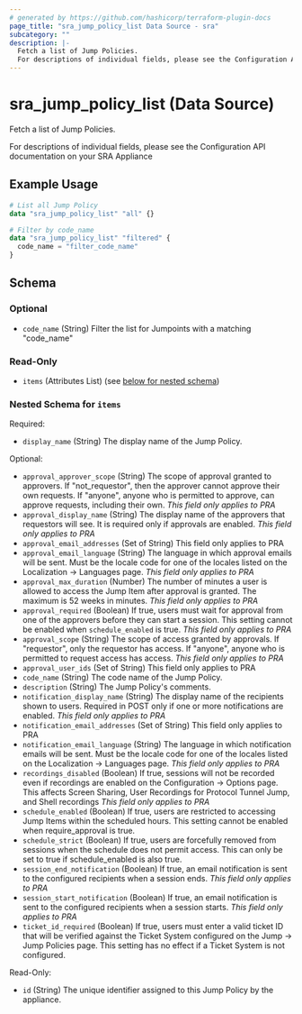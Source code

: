 ```yaml
---
# generated by https://github.com/hashicorp/terraform-plugin-docs
page_title: "sra_jump_policy_list Data Source - sra"
subcategory: ""
description: |-
  Fetch a list of Jump Policies.
  For descriptions of individual fields, please see the Configuration API documentation on your SRA Appliance
---
```


# sra_jump_policy_list (Data Source)

Fetch a list of Jump Policies.

For descriptions of individual fields, please see the Configuration API documentation on your SRA Appliance

## Example Usage

```terraform
# List all Jump Policy
data "sra_jump_policy_list" "all" {}

# Filter by code_name
data "sra_jump_policy_list" "filtered" {
  code_name = "filter_code_name"
}
```

<!-- schema generated by tfplugindocs -->
## Schema

### Optional

- `code_name` (String) Filter the list for Jumpoints with a matching "code_name"

### Read-Only

- `items` (Attributes List) (see [below for nested schema](#nestedatt--items))

<a id="nestedatt--items"></a>
### Nested Schema for `items`

Required:

- `display_name` (String) The display name of the Jump Policy.

Optional:

- `approval_approver_scope` (String) The scope of approval granted to approvers. If "not_requestor", then the approver cannot approve their own requests. If "anyone", anyone who is permitted to approve, can approve requests, including their own. _This field only applies to PRA_
- `approval_display_name` (String) The display name of the approvers that requestors will see. It is required only if approvals are enabled. _This field only applies to PRA_
- `approval_email_addresses` (Set of String) This field only applies to PRA
- `approval_email_language` (String) The language in which approval emails will be sent. Must be the locale code for one of the locales listed on the Localization → Languages page. _This field only applies to PRA_
- `approval_max_duration` (Number) The number of minutes a user is allowed to access the Jump Item after approval is granted. The maximum is 52 weeks in minutes. _This field only applies to PRA_
- `approval_required` (Boolean) If true, users must wait for approval from one of the approvers before they can start a session. This setting cannot be enabled when `schedule_enabled` is true. _This field only applies to PRA_
- `approval_scope` (String) The scope of access granted by approvals. If "requestor", only the requestor has access. If "anyone", anyone who is permitted to request access has access. _This field only applies to PRA_
- `approval_user_ids` (Set of String) This field only applies to PRA
- `code_name` (String) The code name of the Jump Policy.
- `description` (String) The Jump Policy's comments.
- `notification_display_name` (String) The display name of the recipients shown to users. Required in POST only if one or more notifications are enabled. _This field only applies to PRA_
- `notification_email_addresses` (Set of String) This field only applies to PRA
- `notification_email_language` (String) The language in which notification emails will be sent. Must be the locale code for one of the locales listed on the Localization → Languages page. _This field only applies to PRA_
- `recordings_disabled` (Boolean) If true, sessions will not be recorded even if recordings are enabled on the Configuration → Options page. This affects Screen Sharing, User Recordings for Protocol Tunnel Jump, and Shell recordings _This field only applies to PRA_
- `schedule_enabled` (Boolean) If true, users are restricted to accessing Jump Items within the scheduled hours. This setting cannot be enabled when require_approval is true.
- `schedule_strict` (Boolean) If true, users are forcefully removed from sessions when the schedule does not permit access. This can only be set to true if schedule_enabled is also true.
- `session_end_notification` (Boolean) If true, an email notification is sent to the configured recipients when a session ends. _This field only applies to PRA_
- `session_start_notification` (Boolean) If true, an email notification is sent to the configured recipients when a session starts. _This field only applies to PRA_
- `ticket_id_required` (Boolean) If true, users must enter a valid ticket ID that will be verified against the Ticket System configured on the Jump → Jump Policies page. This setting has no effect if a Ticket System is not configured.

Read-Only:

- `id` (String) The unique identifier assigned to this Jump Policy by the appliance.

